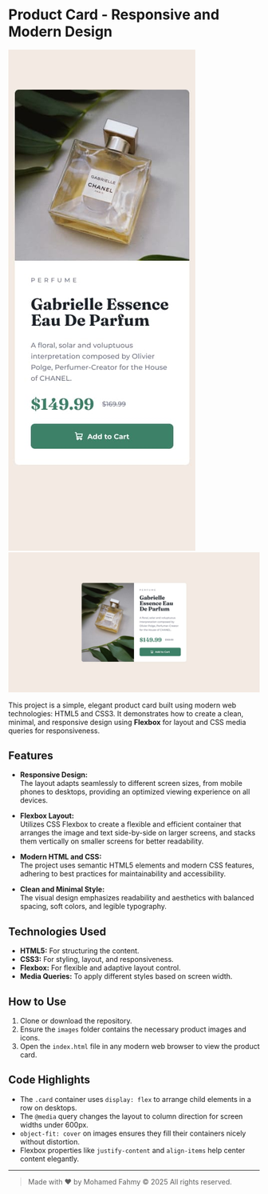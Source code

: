 # Product Card - Responsive and Modern Design

![Mobile Design Preview](design/mobile-design.jpg)
![Desktop Design Preview](design/desktop-design.jpg)

This project is a simple, elegant product card built using modern web technologies: HTML5 and CSS3. It demonstrates how to create a clean, minimal, and responsive design using **Flexbox** for layout and CSS media queries for responsiveness.

## Features

- **Responsive Design:**  
  The layout adapts seamlessly to different screen sizes, from mobile phones to desktops, providing an optimized viewing experience on all devices.

- **Flexbox Layout:**  
  Utilizes CSS Flexbox to create a flexible and efficient container that arranges the image and text side-by-side on larger screens, and stacks them vertically on smaller screens for better readability.

- **Modern HTML and CSS:**  
  The project uses semantic HTML5 elements and modern CSS features, adhering to best practices for maintainability and accessibility.

- **Clean and Minimal Style:**  
  The visual design emphasizes readability and aesthetics with balanced spacing, soft colors, and legible typography.

## Technologies Used

- **HTML5:** For structuring the content.
- **CSS3:** For styling, layout, and responsiveness.
- **Flexbox:** For flexible and adaptive layout control.
- **Media Queries:** To apply different styles based on screen width.

## How to Use

1. Clone or download the repository.
2. Ensure the `images` folder contains the necessary product images and icons.
3. Open the `index.html` file in any modern web browser to view the product card.

## Code Highlights

- The `.card` container uses `display: flex` to arrange child elements in a row on desktops.
- The `@media` query changes the layout to column direction for screen widths under 600px.
- `object-fit: cover` on images ensures they fill their containers nicely without distortion.
- Flexbox properties like `justify-content` and `align-items` help center content elegantly.

---

> Made with ❤️ by Mohamed Fahmy © 2025 All rights reserved.
